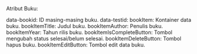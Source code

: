 Atribut Buku:

data-bookid: ID masing-masing buku.
data-testid:
bookItem: Kontainer data buku.
bookItemTitle: Judul buku.
bookItemAuthor: Penulis buku.
bookItemYear: Tahun rilis buku.
bookItemIsCompleteButton: Tombol mengubah status selesai/belum selesai.
bookItemDeleteButton: Tombol hapus buku.
bookItemEditButton: Tombol edit data buku.
